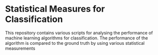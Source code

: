 # Statistical Measures for Classification

This repository contains various scripts for analysing the performance of machine learning algorithms for classification. The performance of the algorithm is compared to the ground truth by using various statistical measurements
